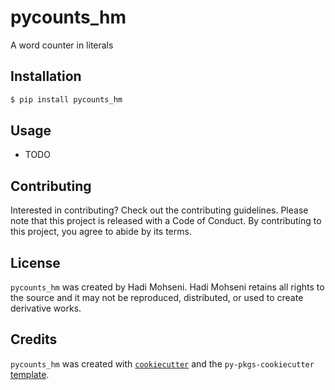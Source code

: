 # pycounts_hm

A word counter in literals

## Installation

```bash
$ pip install pycounts_hm
```

## Usage

- TODO

## Contributing

Interested in contributing? Check out the contributing guidelines. Please note that this project is released with a Code of Conduct. By contributing to this project, you agree to abide by its terms.

## License

`pycounts_hm` was created by Hadi Mohseni. Hadi Mohseni retains all rights to the source and it may not be reproduced, distributed, or used to create derivative works.

## Credits

`pycounts_hm` was created with [`cookiecutter`](https://cookiecutter.readthedocs.io/en/latest/) and the `py-pkgs-cookiecutter` [template](https://github.com/py-pkgs/py-pkgs-cookiecutter).
